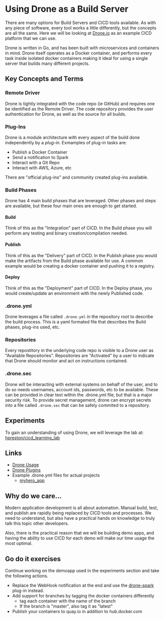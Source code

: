 # Using Drone as a Build Server

There are many options for Build Servers and CICD tools available.  As with any piece of software, every tool works a little differently, but the concepts are all the same.  Here we will be looking at [Drone.io](http://drone.io) as an example CICD platform that we can use.  

Drone is written in Go, and has been built with microservices and containers in mind.  Drone itself operates as a Docker container, and performs every task inside isolated docker containers making it ideal for using a single server that builds many different projects.  

## Key Concepts and Terms 

### Remote Driver

Drone is tightly integrated with the code repo (ie GitHub) and requires one be identified as the Remote Driver.  The code repository provides the user authentication for Drone, as well as the source for all builds.  

### Plug-Ins 

Drone is a module architecture with every aspect of the build done independently by a _plug-in_.  Exmamples of plug-in tasks are: 

* Publish a Docker Container 
* Send a notification to Spark
* Interact with a Git Repo 
* Interact with AWS, Azure, etc 

There are "official plug-ins" and community created plug-ins available.  

### Build Phases

Drone has 4 main build phases that are leveraged.  Other phases and steps are available, but these four main ones are enough to get started.  

#### Build

Think of this as the "Integration" part of CICD.  In the Build phase you will perform any testing and binary creation/compilation needed.  

#### Publish

Think of this as the "Delivery" part of CICD.  In the Publish phase you would make the artifacts from the Build phase available for use.  A common example would be creating a docker container and pushing it to a registry.  

#### Deploy 

Think of this as the "Deployment" part of CICD.  In the Deploy phase, you would create/update an environment with the newly Published code.  

### .drone.yml 

Drone leverages a file called `.drone.yml` in the repository root to describe the build process.  This is a yaml formated file that describes the Build phases, plug-ins used, etc.  

### Repositories 

Every repostitory in the underlying code repo is visible to a Drone user as "Available Repositories".  Repositories are "Activated" by a user to indicate that Drone should monitor and act on instructions contained.  

### .drone.sec 

Drone will be interacting with external systems on behalf of the user, and to do so needs usernames, account ids, passwords, etc to be available.  These can be provided in clear text within the .drone.yml file, but that is a major security risk.  To provide secret management, drone can encrypt secrets into a file called `.drone.sec` that can be safely commited to a repository.  

## Experiments 

To gain an understanding of using Drone, we will leverage the lab at: [hpreston/cicd\_learning\_lab](https://github.com/hpreston/cicd_learning_lab)

## Links 

* [Drone Usage](http://readme.drone.io/usage/overview/) 
* [Drone Plugins](http://readme.drone.io/plugins/) 
* Example .drone.yml files for actual projects 
	* [myhero_app](https://github.com/hpreston/myhero_app/blob/master/.drone.yml) 

## Why do we care... 

Modern application development is all about automation.  Manual build, test, and publish are rapidly being replaced by CICD tools and processes.  We need to understand, but also have a practical hands on knowledge to truly talk this topic other developers.  

Also, there is the practical reason that we will be building demo apps, and having the ability to use CICD for each demo will make our time usage the most optimal.  

## Go do it exercises 

Continue working on the demoapp used in the experiments section and take the following actions.  

* Replace the WebHook notification at the end and use the [drone-spark](https://hub.docker.com/r/hpreston/drone-spark) plug-in instead.
* Add support for branches by tagging the docker containers differently
	* tag each container with the name of the branch
	* If the branch is "master", also tag it as "latest"
* Publish your containers to quay.io in addition to hub.docker.com 


